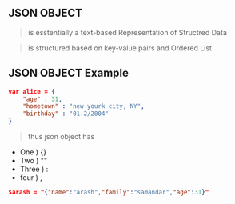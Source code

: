 ## JSON OBJECT

> is esstentially a text-based Representation of Structred Data

> is structured based on key-value pairs and Ordered List

## JSON OBJECT Example

```json
var alice = {
    "age" : 31,
    "hometown" : "new yourk city, NY",
    "birthday" : "01.2/2004"
}
```

> thus json object has

- One ) {}
- Two ) ""
- Three ) :
- four ) ,

```json
$arash = "{"name":"arash","family":"samandar","age":31}"
```

